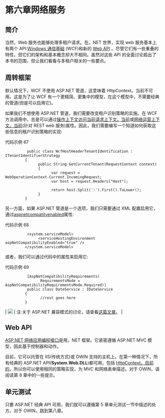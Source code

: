 # 第六章网络服务

## 简介

当然，Web 服务也能够处理多租户请求。在。NET 世界，实现 web 服务基本上有两个 API:[Windows 通信基础](https://msdn.microsoft.com/en-us/library/dd456779.aspx) (WCF)和新的 [Web API](http://www.asp.net/web-api) 。尽管它们有一些重叠的特性，但它们的架构和基本概念却大不相同。虽然对这些 API 的全面讨论超出了本书的范围，但让我们看看与多租户相关的一些要点。

## 周转框架

默认情况下，WCF 不使用 ASP.NET 管道，这意味着 HttpContext。当前不可用。这是为了让 WCF 有一个更精简、更集中的模型，在这个模型中，不需要经典的管道(但是可以启用它)。

如果我们不想使用 ASP.NET 管道，我们需要改变租户识别策略的实施。在 WCF 方法调用中，总是可以通过[操作上下文访问当前请求上下文。当前](https://msdn.microsoft.com/en-us/library/system.servicemodel.operationcontext.current.aspx)或[网络运营上下文。当前](https://msdn.microsoft.com/en-us/library/system.servicemodel.web.weboperationcontext.current.aspx)(针对 REST web 服务)属性。因此，我们需要编写一个知道如何获取这些信息的租户识别策略的实现:

代码示例 67

```
          public class WcfHostHeaderTenantIdentification : ITenantIdentifierStrategy
         {
               public String GetCurrentTenant(RequestContext context)
               {
                     var request = WebOperationContext.Current.IncomingRequest;
                     var host = request.Headers["Host"];

                     return host.Split(':').First().ToLower();
               }
         }

```

另一方面，如果 ASP.NET 管道是一个选项，我们只需要通过 XML 配置启用它，通过[aspnetcompatityenabled](https://msdn.microsoft.com/en-us/library/ms731336.aspx)属性:

代码示例 68

```
          <system.serviceModel>
               <serviceHostingEnvironment aspNetCompatibilityEnabled="true" />
         </system.serviceModel>

```

或者，我们可以通过代码中的属性来启用它:

代码示例 69

```
          [AspNetCompatibilityRequirements(
                RequirementsMode = AspNetCompatibilityRequirementsMode.Required)]
          public class DateService : IDateService
         {
                //rest goes here
         }

```

| ![](../Images/note.png) | 注:关于 ASP.NET 兼容模式的讨论，请查看[这篇文章](http://blogs.msdn.com/b/wenlong/archive/2006/01/23/516041.aspx)。 |

## Web API

[ASP.NET 网络应用编程接口](http://www.asp.net/web-api)是用。NET 框架。它紧密遵循 ASP.NET MVC 模型，因此基于控制器和动作。

目前，它可以托管在 IIS(传统方式)或 OWIN 支持的主机上。在第一种情况下，所有经典的 ASP.NET API(**System.Web.DLL**)都可用，包括 [HttpContext。目前的](https://msdn.microsoft.com/en-us/library/system.web.httpcontext.current.aspx)，所以你可以使用相同的策略实现，为 MVC 和网络表单描述。对于 OWIN，请阅读第 8 章中的一些提示。

## 单元测试

只要 ASP.NET 经典 API 可用，我们就可以遵循第 5 章单元测试一节中描述的处方。对于 OWIN，跳到第八章。